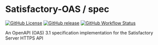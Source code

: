 # Satisfactory-OAS / spec
[![GitHub License](https://img.shields.io/github/license/satisfactory-oas/spec?style=flat-square)](https://github.com/satisfactory-oas/spec/blob/main/LICENSE)
[![GitHub release](https://img.shields.io/github/v/release/satisfactory-oas/spec?style=flat-square)](https://github.com/satisfactory-oas/spec/releases)
[![GitHub Workflow Status](https://img.shields.io/github/actions/workflow/status/satisfactory-oas/spec/build-publish.yaml?style=flat-square)](https://github.com/satisfactory-oas/spec/actions/workflows/build-publish.yaml)

An OpenAPI (OAS) 3.1 specification implementation for the Satisfactory Server HTTPS API